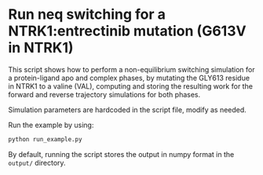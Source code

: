 # Run neq switching for a NTRK1:entrectinib mutation (G613V in NTRK1)
This script shows how to perform a non-equilibrium switching simulation for a protein-ligand apo and complex phases,
by mutating the GLY613 residue in NTRK1 to a valine (VAL), computing and storing the resulting work for the forward
and reverse trajectory simulations for both phases.

Simulation parameters are hardcoded in the script file, modify as needed. 

Run the example by using:
```bash
python run_example.py
```
By default, running the script stores the output in numpy format in the `output/` directory.